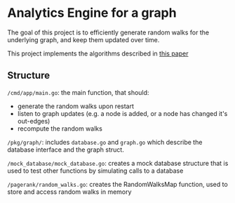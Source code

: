 # Analytics Engine for a graph

The goal of this project is to efficiently generate random walks for the underlying graph, and keep them updated over time.

This project implements the algorithms described in [this paper](http://snap.stanford.edu/class/cs224w-readings/bahmani10pagerank.pdf)

## Structure

`/cmd/app/main.go`: the main function, that should:
- generate the random walks upon restart
- listen to graph updates (e.g. a node is added, or a node has changed it's out-edges)
- recompute the random walks

`/pkg/graph/`: includes `database.go` and `graph.go` which describe the database
interface and the graph struct.

`/mock_database/mock_database.go`: creates a mock database structure that is 
used to test other functions by simulating calls to a database

`/pagerank/random_walks.go`: creates the RandomWalksMap function, used to store
and access random walks in memory